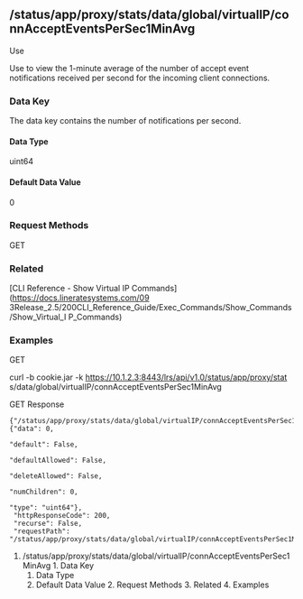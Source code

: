 ## /status/app/proxy/stats/data/global/virtualIP/connAcceptEventsPerSec1MinAvg

Use

Use to view the 1-minute average of the number of accept event notifications
received per second for the incoming client connections.

### Data Key

The data key contains the number of notifications per second.

#### Data Type

uint64

#### Default Data Value

0

### Request Methods

GET

### Related

[CLI Reference - Show Virtual IP Commands](https://docs.lineratesystems.com/09
3Release_2.5/200CLI_Reference_Guide/Exec_Commands/Show_Commands/Show_Virtual_I
P_Commands)

### Examples

GET

curl -b cookie.jar -k https://10.1.2.3:8443/lrs/api/v1.0/status/app/proxy/stat
s/data/global/virtualIP/connAcceptEventsPerSec1MinAvg

GET Response

    
    {"/status/app/proxy/stats/data/global/virtualIP/connAcceptEventsPerSec1MinAvg": {"data": 0,
                                                                                      "default": False,
                                                                                      "defaultAllowed": False,
                                                                                      "deleteAllowed": False,
                                                                                      "numChildren": 0,
                                                                                      "type": "uint64"},
     "httpResponseCode": 200,
     "recurse": False,
     "requestPath": "/status/app/proxy/stats/data/global/virtualIP/connAcceptEventsPerSec1MinAvg"}
    

  1. /status/app/proxy/stats/data/global/virtualIP/connAcceptEventsPerSec1MinAvg
    1. Data Key
      1. Data Type
      2. Default Data Value
    2. Request Methods
    3. Related
    4. Examples

